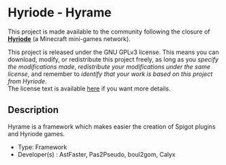 # Hyriode - Hyrame

This project is made available to the community following the closure of [**Hyriode**](https://hyriode.fr) (a Minecraft mini-games network).<br>

This project is released under the GNU GPLv3 license. This means you can download, modify, or redistribute this project freely, as long as you *specify the modifications made*, *redistribute your modifications under the same license*, and remember to *identify that your work is based on this project from Hyriode*.<br>
The license text is available [here](LICENCE.md) if you want more details.

## Description

Hyrame is a framework which makes easier the creation of Spigot plugins and Hyriode games.

- Type: Framework
- Developer(s) : AstFaster, Pas2Pseudo, boul2gom, Calyx